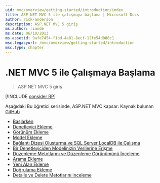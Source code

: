 ```yaml
---
uid: mvc/overview/getting-started/introduction/index
title: ASP.NET MVC 5 ile çalışmaya başlama | Microsoft Docs
author: rick-anderson
description: ASP.NET MVC 5 giriş
ms.author: riande
ms.date: 06/10/2013
ms.assetid: 9afe7454-f1bd-4e81-8ecf-12fe54d080c1
msc.legacyurl: /mvc/overview/getting-started/introduction
msc.type: chapter
---
```

<a name="getting-started-with-aspnet-mvc-5"></a>.NET MVC 5 ile Çalışmaya Başlama
====================
> ASP.NET MVC 5 giriş

[!INCLUDE [consider RP](../../../../includes/razor.md)]

Aşağıdaki Bu öğretici serisinde, ASP.NET MVC kapsar: Kaynak bulunan [GitHub](https://github.com/aspnet/AspNetDocs/tree/master/aspnet/mvc/overview/getting-started/introduction/sample/MvcMovie/MvcMovie)

- [Başlarken](getting-started.md)
- [Denetleyici Ekleme](adding-a-controller.md)
- [Görünüm Ekleme](adding-a-view.md)
- [Model Ekleme](adding-a-model.md)
- [Bağlantı Dizesi Oluşturma ve SQL Server LocalDB ile Çalışma](creating-a-connection-string.md)
- [Bir Denetleyiciden Modelinizin Verilerine Erişme](accessing-your-models-data-from-a-controller.md)
- [Düzenleme Metotlarını ve Düzenleme Görünümünü İnceleme](examining-the-edit-methods-and-edit-view.md)
- [Arama Ekleme](adding-search.md)
- [Yeni Alan Ekleme](adding-a-new-field.md)
- [Doğrulama Ekleme](adding-validation.md)
- [Details ve Delete Metotlarını inceleme](examining-the-details-and-delete-methods.md)
